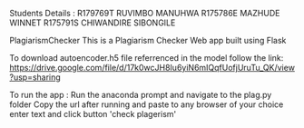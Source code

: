 Students Details :
R179769T RUVIMBO MANUHWA
R175786E MAZHUDE WINNET
R175791S CHIWANDIRE SIBONGILE

PlagiarismChecker
This is a Plagiarism Checker Web app built using Flask 

To download autoencoder.h5 file referrenced in the model follow the link:
https://drive.google.com/file/d/17k0wcJH8Iu6yiN6mIQqfUofjUruTu_QK/view?usp=sharing


To run the app :
Run the anaconda prompt and navigate to the plag.py folder 
Copy the url after running and paste to any browser of your choice
enter text and click button 'check plagerism'
